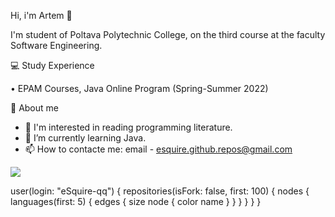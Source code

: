 Hi, i'm Artem 👋

I'm student of Poltava Polytechnic College, on the third course at the faculty Software Engineering.

💻 Study Experience

• EPAM Courses, Java Online Program (Spring-Summer 2022)

👦 About me

- 👀 I'm interested in reading programming literature.
- 🌱 I’m currently learning Java.
- 📫 How to contacte me: email - esquire.github.repos@gmail.com


<img src="https://github-readme-stats.vercel.app/api?username=eSquire-qq&show_icons=true"/> 

user(login: "eSquire-qq") {
    repositories(isFork: false, first: 100) {
      nodes {
        languages(first: 5) {
          edges {
            size
            node {
              color
              name
            }
          }
        }
      }
    }
  }



<!---
eSquire-qq/eSquire-qq is a ✨ special ✨ repository because its `README.md` (this file) appears on your GitHub profile.
You can click the Preview link to take a look at your changes.
--->
